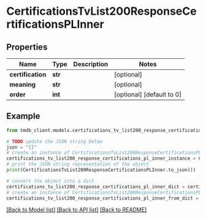 # CertificationsTvList200ResponseCertificationsPLInner


## Properties

Name | Type | Description | Notes
------------ | ------------- | ------------- | -------------
**certification** | **str** |  | [optional] 
**meaning** | **str** |  | [optional] 
**order** | **int** |  | [optional] [default to 0]

## Example

```python
from tmdb_client.models.certifications_tv_list200_response_certifications_pl_inner import CertificationsTvList200ResponseCertificationsPLInner

# TODO update the JSON string below
json = "{}"
# create an instance of CertificationsTvList200ResponseCertificationsPLInner from a JSON string
certifications_tv_list200_response_certifications_pl_inner_instance = CertificationsTvList200ResponseCertificationsPLInner.from_json(json)
# print the JSON string representation of the object
print(CertificationsTvList200ResponseCertificationsPLInner.to_json())

# convert the object into a dict
certifications_tv_list200_response_certifications_pl_inner_dict = certifications_tv_list200_response_certifications_pl_inner_instance.to_dict()
# create an instance of CertificationsTvList200ResponseCertificationsPLInner from a dict
certifications_tv_list200_response_certifications_pl_inner_from_dict = CertificationsTvList200ResponseCertificationsPLInner.from_dict(certifications_tv_list200_response_certifications_pl_inner_dict)
```
[[Back to Model list]](../README.md#documentation-for-models) [[Back to API list]](../README.md#documentation-for-api-endpoints) [[Back to README]](../README.md)


